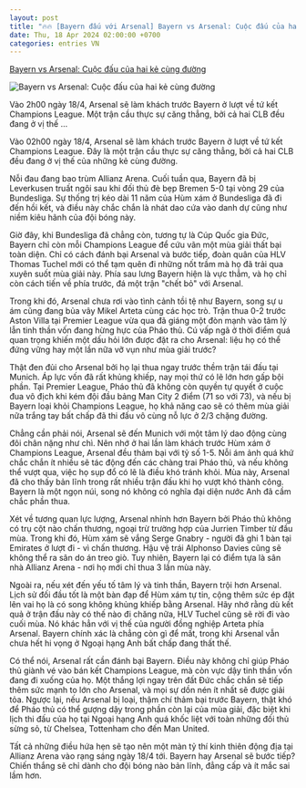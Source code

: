 ```yaml
---
layout: post
title: "🔥🔥 [Bayern đấu với Arsenal] Bayern vs Arsenal: Cuộc đấu của hai kẻ cùng đường"
date: Thu, 18 Apr 2024 02:00:00 +0700
categories: entries VN
---
```

[Bayern vs Arsenal: Cuộc đấu của hai kẻ cùng đường](https://bongdaplus.vn/champions-league-cup-c1/bayern-vs-arsenal-cuoc-dau-cua-hai-ke-cung-duong-4281152404.html)

![Bayern vs Arsenal: Cuộc đấu của hai kẻ cùng đường](https://cdn.bongdaplus.vn/Assets/Media/2024/04/16/66/bayern-vs-arsenal.jpg)

Vào 2h00 ngày 18/4, Arsenal sẽ làm khách trước Bayern ở lượt về tứ kết Champions League. Một trận cầu thực sự căng thẳng, bởi cả hai CLB đều đang ở vị thế ...

Vào 02h00 ngày 18/4, Arsenal sẽ làm khách trước Bayern ở lượt về tứ kết Champions League. Đây là một trận cầu thực sự căng thẳng, bởi cả hai CLB đều đang ở vị thế của những kẻ cùng đường.

Nỗi đau đang bao trùm Allianz Arena. Cuối tuần qua, Bayern đã bị Leverkusen truất ngôi sau khi đối thủ đè bẹp Bremen 5-0 tại vòng 29 của Bundesliga. Sự thống trị kéo dài 11 năm của Hùm xám ở Bundesliga đã đi đến hồi kết, và điều này chắc chắn là nhát dao cứa vào danh dự cũng như niềm kiêu hãnh của đội bóng này.

Giờ đây, khi Bundesliga đã chẳng còn, tương tự là Cúp Quốc gia Đức, Bayern chỉ còn mỗi Champions League để cứu vãn một mùa giải thất bại toàn diện. Chỉ có cách đánh bại Arsenal và bước tiếp, đoàn quân của HLV Thomas Tuchel mới có thể tạm quên đi những nốt trầm mà họ đã trải qua xuyên suốt mùa giải này. Phía sau lưng Bayern hiện là vực thẳm, và họ chỉ còn cách tiến về phía trước, đá một trận "chết bỏ" với Arsenal.

Trong khi đó, Arsenal chưa rơi vào tình cảnh tồi tệ như Bayern, song sự u ám cũng đang bủa vây Mikel Arteta cùng các học trò. Trận thua 0-2 trước Aston Villa tại Premier League vừa qua đã giáng một đòn mạnh vào tâm lý lẫn tinh thần vốn đang hừng hực của Pháo thủ. Cú vấp ngã ở thời điểm quá quan trọng khiến một dấu hỏi lớn được đặt ra cho Arsenal: liệu họ có thể đứng vững hay một lần nữa vỡ vụn như mùa giải trước?

Thật đen đủi cho Arsenal bởi họ lại thua ngay trước thềm trận tái đấu tại Munich. Áp lực vốn đã rất khủng khiếp, nay mọi thứ có lẽ lớn hơn gấp bội phần. Tại Premier League, Pháo thủ đã không còn quyền tự quyết ở cuộc đua vô địch khi kém đội đầu bảng Man City 2 điểm (71 so với 73), và nếu bị Bayern loại khỏi Champions League, họ khả năng cao sẽ có thêm mùa giải nữa trắng tay bất chấp đã thi đấu vô cùng nỗ lực ở 2/3 chặng đường.

Chẳng cần phải nói, Arsenal sẽ đến Munich với một tâm lý dao động cùng đôi chân nặng như chì. Nên nhớ ở hai lần làm khách trước Hùm xám ở Champions League, Arsenal đều thảm bại với tỷ số 1-5. Nỗi ám ảnh quá khứ chắc chắn ít nhiều sẽ tác động đến các chàng trai Pháo thủ, và nếu không thể vượt qua, việc họ sụp đổ có lẽ là điều khó tránh khỏi. Mùa này, Arsenal đã cho thấy bản lĩnh trong rất nhiều trận đấu khi họ vượt khó thành công. Bayern là một ngọn núi, song nó không có nghĩa đại diện nước Anh đã cầm chắc phần thua.

Xét về tương quan lực lượng, Arsenal nhỉnh hơn Bayern bởi Pháo thủ không có trụ cột nào chấn thương, ngoại trừ trường hợp của Jurrien Timber từ đầu mùa. Trong khi đó, Hùm xám sẽ vắng Serge Gnabry - người đã ghi 1 bàn tại Emirates ở lượt đi - vì chấn thương. Hậu vệ trái Alphonso Davies cũng sẽ không thể ra sân do án treo giò. Tuy nhiên, Bayern lại có điểm tựa là sân nhà Allianz Arena - nơi họ mới chỉ thua 3 lần mùa này.

Ngoài ra, nếu xét đến yếu tố tâm lý và tinh thần, Bayern trội hơn Arsenal. Lịch sử đối đầu tốt là một bàn đạp để Hùm xám tự tin, cộng thêm sức ép đặt lên vai họ là có song không khủng khiếp bằng Arsenal. Hãy nhớ rằng dù kết quả ở trận đấu này có thế nào đi chăng nữa, HLV Tuchel cũng sẽ rời đi vào cuối mùa. Nó khác hẳn với vị thế của người đồng nghiệp Arteta phía Arsenal. Bayern chính xác là chẳng còn gì để mất, trong khi Arsenal vẫn chưa hết hi vọng ở Ngoại hạng Anh bất chấp đang thất thế.

Có thể nói, Arsenal rất cần đánh bại Bayern. Điều này không chỉ giúp Pháo thủ giành vé vào bán kết Champions League, mà còn vực dậy tinh thần vốn đang đi xuống của họ. Một thắng lợi ngay trên đất Đức chắc chắn sẽ tiếp thêm sức mạnh to lớn cho Arsenal, và mọi sự dồn nén ít nhất sẽ được giải tỏa. Ngược lại, nếu Arsenal bị loại, thậm chí thảm bại trước Bayern, thật khó để Pháo thủ có thể gượng dậy trong phần còn lại của mùa giải, đặc biệt khi lịch thi đấu của họ tại Ngoại hạng Anh quá khốc liệt với toàn những đối thủ sừng sỏ, từ Chelsea, Tottenham cho đến Man United.

Tất cả những điều hứa hẹn sẽ tạo nên một màn tỷ thí kinh thiên động địa tại Allianz Arena vào rạng sáng ngày 18/4 tới. Bayern hay Arsenal sẽ bước tiếp? Chiến thắng sẽ chỉ dành cho đội bóng nào bản lĩnh, đẳng cấp và ít mắc sai lầm hơn.

